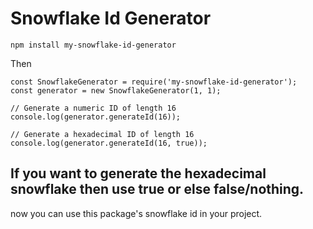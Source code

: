 # Snowflake Id Generator

```
npm install my-snowflake-id-generator
```

Then

```
const SnowflakeGenerator = require('my-snowflake-id-generator');
const generator = new SnowflakeGenerator(1, 1);

// Generate a numeric ID of length 16
console.log(generator.generateId(16));

// Generate a hexadecimal ID of length 16
console.log(generator.generateId(16, true));
```
## If you want to generate the hexadecimal snowflake then use true or else false/nothing.

now you can use this package's snowflake id in your project.